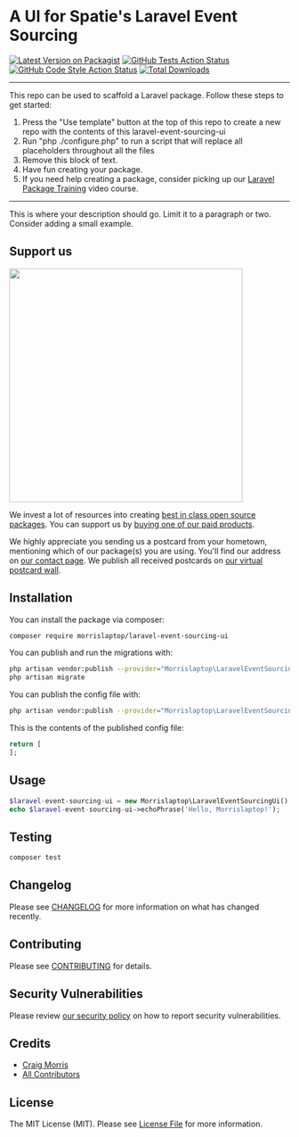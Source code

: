 # A UI for Spatie's Laravel Event Sourcing

[![Latest Version on Packagist](https://img.shields.io/packagist/v/morrislaptop/laravel-event-sourcing-ui.svg?style=flat-square)](https://packagist.org/packages/morrislaptop/laravel-event-sourcing-ui)
[![GitHub Tests Action Status](https://img.shields.io/github/workflow/status/morrislaptop/laravel-event-sourcing-ui/run-tests?label=tests)](https://github.com/morrislaptop/laravel-event-sourcing-ui/actions?query=workflow%3Arun-tests+branch%3Amain)
[![GitHub Code Style Action Status](https://img.shields.io/github/workflow/status/morrislaptop/laravel-event-sourcing-ui/Check%20&%20fix%20styling?label=code%20style)](https://github.com/morrislaptop/laravel-event-sourcing-ui/actions?query=workflow%3A"Check+%26+fix+styling"+branch%3Amain)
[![Total Downloads](https://img.shields.io/packagist/dt/morrislaptop/laravel-event-sourcing-ui.svg?style=flat-square)](https://packagist.org/packages/morrislaptop/laravel-event-sourcing-ui)

---
This repo can be used to scaffold a Laravel package. Follow these steps to get started:

1. Press the "Use template" button at the top of this repo to create a new repo with the contents of this laravel-event-sourcing-ui
2. Run "php ./configure.php" to run a script that will replace all placeholders throughout all the files
3. Remove this block of text.
4. Have fun creating your package.
5. If you need help creating a package, consider picking up our <a href="https://laravelpackage.training">Laravel Package Training</a> video course.
---

This is where your description should go. Limit it to a paragraph or two. Consider adding a small example.

## Support us

[<img src="https://github-ads.s3.eu-central-1.amazonaws.com/laravel-event-sourcing-ui.jpg?t=1" width="419px" />](https://spatie.be/github-ad-click/laravel-event-sourcing-ui)

We invest a lot of resources into creating [best in class open source packages](https://spatie.be/open-source). You can support us by [buying one of our paid products](https://spatie.be/open-source/support-us).

We highly appreciate you sending us a postcard from your hometown, mentioning which of our package(s) you are using. You'll find our address on [our contact page](https://spatie.be/about-us). We publish all received postcards on [our virtual postcard wall](https://spatie.be/open-source/postcards).

## Installation

You can install the package via composer:

```bash
composer require morrislaptop/laravel-event-sourcing-ui
```

You can publish and run the migrations with:

```bash
php artisan vendor:publish --provider="Morrislaptop\LaravelEventSourcingUi\LaravelEventSourcingUiServiceProvider" --tag="laravel-event-sourcing-ui-migrations"
php artisan migrate
```

You can publish the config file with:
```bash
php artisan vendor:publish --provider="Morrislaptop\LaravelEventSourcingUi\LaravelEventSourcingUiServiceProvider" --tag="laravel-event-sourcing-ui-config"
```

This is the contents of the published config file:

```php
return [
];
```

## Usage

```php
$laravel-event-sourcing-ui = new Morrislaptop\LaravelEventSourcingUi();
echo $laravel-event-sourcing-ui->echoPhrase('Hello, Morrislaptop!');
```

## Testing

```bash
composer test
```

## Changelog

Please see [CHANGELOG](CHANGELOG.md) for more information on what has changed recently.

## Contributing

Please see [CONTRIBUTING](.github/CONTRIBUTING.md) for details.

## Security Vulnerabilities

Please review [our security policy](../../security/policy) on how to report security vulnerabilities.

## Credits

- [Craig Morris](https://github.com/morrislaptop)
- [All Contributors](../../contributors)

## License

The MIT License (MIT). Please see [License File](LICENSE.md) for more information.
